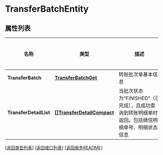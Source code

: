 # TransferBatchEntity

## 属性列表

名称 | 类型 | 描述 | 补充说明
------------ | ------------- | ------------- | -------------
**TransferBatch** | [**TransferBatchGet**](TransferBatchGet.md) | 转账批次单基本信息  | 
**TransferDetailList** | [**[]TransferDetailCompact**](TransferDetailCompact.md) | 当批次状态为“FINISHED”（已完成），且成功查询到转账明细单时返回。包括微信明细单号、明细状态信息  | [可选] 

[\[返回类型列表\]](README.md#类型列表)
[\[返回接口列表\]](README.md#接口列表)
[\[返回服务README\]](README.md)



